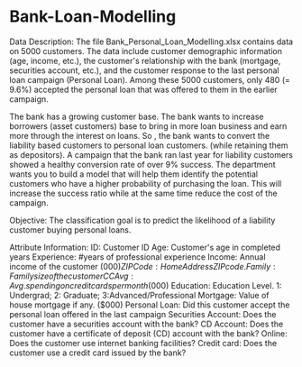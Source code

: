 # Bank-Loan-Modelling

Data Description:
The file Bank_Personal_Loan_Modelling.xlsx  contains data on 5000 customers. The data include customer
demographic information (age, income, etc.), the customer's relationship with the bank (mortgage, securities account, etc.), and the customer response to the last personal loan campaign (Personal Loan).
Among these 5000 customers, only 480 (= 9.6%) accepted the personal loan that was
offered to them in the earlier campaign.

The bank has a growing customer base. The bank wants to increase borrowers (asset
customers) base to bring in more loan business and earn more through the interest on loans. So , the bank wants to convert the liability based customers to personal loan customers. (while retaining them as depositors). A campaign that the bank ran last year for liability customers showed a healthy conversion rate of over 9% success. The department wants you to build a model that will help them identify the potential
customers who have a higher probability of purchasing the loan. This will increase the
success ratio while at the same time reduce the cost of the campaign.

Objective:
The classification goal is to predict the likelihood of a liability customer buying personal loans.

Attribute Information:
ID: Customer ID
Age: Customer's age in completed years
Experience: #years of professional experience
Income: Annual income of the customer ($000)
ZIP Code: Home Address ZIP code.
Family: Family size of the customer
CCAvg: Avg. spending on credit cards per month ($000)
Education: Education Level. 1: Undergrad; 2: Graduate; 3:Advanced/Professional Mortgage: Value of house mortgage if any. ($000)
Personal Loan: Did this customer accept the personal loan offered in the last campaign
Securities Account: Does the customer have a securities account with the bank?
CD Account: Does the customer have a certificate of deposit (CD) account with the bank?
Online: Does the customer use internet banking facilities?
Credit card: Does the customer use a credit card issued by the bank?

